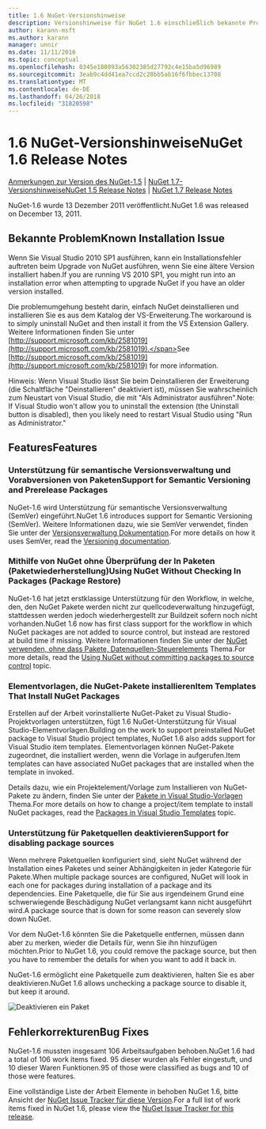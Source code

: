 ```yaml
---
title: 1.6 NuGet-Versionshinweise
description: Versionshinweise für NuGet 1.6 einschließlich bekannte Probleme, Fehlerbehebungen, Funktionen und Archivierung von dcrs Design.
author: karann-msft
ms.author: karann
manager: unnir
ms.date: 11/11/2016
ms.topic: conceptual
ms.openlocfilehash: 0345e180893a56302385d27792c4e15ba5d96989
ms.sourcegitcommit: 3eab9c4dd41ea7ccd2c28bb5ab16f6fbbec13708
ms.translationtype: MT
ms.contentlocale: de-DE
ms.lasthandoff: 04/26/2018
ms.locfileid: "31820598"
---
```

 # <a name="nuget-16-release-notes"></a><span data-ttu-id="121b9-103">1.6 NuGet-Versionshinweise</span><span class="sxs-lookup"><span data-stu-id="121b9-103">NuGet 1.6 Release Notes</span></span>

<span data-ttu-id="121b9-104">[Anmerkungen zur Version des NuGet-1.5](../release-notes/nuget-1.5.md) | [NuGet 1.7-Versionshinweise](../release-notes/nuget-1.7.md)</span><span class="sxs-lookup"><span data-stu-id="121b9-104">[NuGet 1.5 Release Notes](../release-notes/nuget-1.5.md) | [NuGet 1.7 Release Notes](../release-notes/nuget-1.7.md)</span></span>

<span data-ttu-id="121b9-105">NuGet-1.6 wurde 13 Dezember 2011 veröffentlicht.</span><span class="sxs-lookup"><span data-stu-id="121b9-105">NuGet 1.6 was released on December 13, 2011.</span></span>

## <a name="known-installation-issue"></a><span data-ttu-id="121b9-106">Bekannte Problem</span><span class="sxs-lookup"><span data-stu-id="121b9-106">Known Installation Issue</span></span>
<span data-ttu-id="121b9-107">Wenn Sie Visual Studio 2010 SP1 ausführen, kann ein Installationsfehler auftreten beim Upgrade von NuGet ausführen, wenn Sie eine ältere Version installiert haben.</span><span class="sxs-lookup"><span data-stu-id="121b9-107">If you are running VS 2010 SP1, you might run into an installation error when attempting to upgrade NuGet if you have an older version installed.</span></span>

<span data-ttu-id="121b9-108">Die problemumgehung besteht darin, einfach NuGet deinstallieren und installieren Sie es aus dem Katalog der VS-Erweiterung.</span><span class="sxs-lookup"><span data-stu-id="121b9-108">The workaround is to simply uninstall NuGet and then install it from the VS Extension Gallery.</span></span>  <span data-ttu-id="121b9-109">Weitere Informationen finden Sie unter [http://support.microsoft.com/kb/2581019](http://support.microsoft.com/kb/2581019).</span><span class="sxs-lookup"><span data-stu-id="121b9-109">See [http://support.microsoft.com/kb/2581019](http://support.microsoft.com/kb/2581019) for more information.</span></span>

<span data-ttu-id="121b9-110">Hinweis: Wenn Visual Studio lässt Sie beim Deinstallieren der Erweiterung (die Schaltfläche "Deinstallieren" deaktiviert ist), müssen Sie wahrscheinlich zum Neustart von Visual Studio, die mit "Als Administrator ausführen".</span><span class="sxs-lookup"><span data-stu-id="121b9-110">Note: If Visual Studio won't allow you to uninstall the extension (the Uninstall button is disabled), then you likely need to restart Visual Studio using "Run as Administrator."</span></span>

## <a name="features"></a><span data-ttu-id="121b9-111">Features</span><span class="sxs-lookup"><span data-stu-id="121b9-111">Features</span></span>

### <a name="support-for-semantic-versioning-and-prerelease-packages"></a><span data-ttu-id="121b9-112">Unterstützung für semantische Versionsverwaltung und Vorabversionen von Paketen</span><span class="sxs-lookup"><span data-stu-id="121b9-112">Support for Semantic Versioning and Prerelease Packages</span></span>
<span data-ttu-id="121b9-113">NuGet-1.6 wird Unterstützung für semantische Versionsverwaltung (SemVer) eingeführt.</span><span class="sxs-lookup"><span data-stu-id="121b9-113">NuGet 1.6 introduces support for Semantic Versioning (SemVer).</span></span> <span data-ttu-id="121b9-114">Weitere Informationen dazu, wie sie SemVer verwendet, finden Sie unter der [Versionsverwaltung Dokumentation](../create-packages/prerelease-packages.md).</span><span class="sxs-lookup"><span data-stu-id="121b9-114">For more details on how it uses SemVer, read the [Versioning documentation](../create-packages/prerelease-packages.md).</span></span>

### <a name="using-nuget-without-checking-in-packages-package-restore"></a><span data-ttu-id="121b9-115">Mithilfe von NuGet ohne Überprüfung der In Paketen (Paketwiederherstellung)</span><span class="sxs-lookup"><span data-stu-id="121b9-115">Using NuGet Without Checking In Packages (Package Restore)</span></span>
<span data-ttu-id="121b9-116">NuGet-1.6 hat jetzt erstklassige Unterstützung für den Workflow, in welche, den, den NuGet Pakete werden nicht zur quellcodeverwaltung hinzugefügt, stattdessen werden jedoch wiederhergestellt zur Buildzeit sofern noch nicht vorhanden.</span><span class="sxs-lookup"><span data-stu-id="121b9-116">NuGet 1.6 now has first class support for the workflow in which NuGet packages are not added to source control, but instead are restored at build time if missing.</span></span> <span data-ttu-id="121b9-117">Weitere Informationen finden Sie unter der [NuGet verwenden, ohne dass Pakete, Datenquellen-Steuerelements](../consume-packages/packages-and-source-control.md) Thema.</span><span class="sxs-lookup"><span data-stu-id="121b9-117">For more details, read the [Using NuGet without committing packages to source control](../consume-packages/packages-and-source-control.md) topic.</span></span>

### <a name="item-templates-that-install-nuget-packages"></a><span data-ttu-id="121b9-118">Elementvorlagen, die NuGet-Pakete installieren</span><span class="sxs-lookup"><span data-stu-id="121b9-118">Item Templates That Install NuGet Packages</span></span>
<span data-ttu-id="121b9-119">Erstellen auf der Arbeit vorinstallierte NuGet-Paket zu Visual Studio-Projektvorlagen unterstützen, fügt 1.6 NuGet-Unterstützung für Visual Studio-Elementvorlagen.</span><span class="sxs-lookup"><span data-stu-id="121b9-119">Building on the work to support preinstalled NuGet package to Visual Studio project templates, NuGet 1.6 also adds support for Visual Studio item templates.</span></span> <span data-ttu-id="121b9-120">Elementvorlagen können NuGet-Pakete zugeordnet, die installiert werden, wenn die Vorlage in aufgerufen.</span><span class="sxs-lookup"><span data-stu-id="121b9-120">Item templates can have associated NuGet packages that are installed when the template in invoked.</span></span>

<span data-ttu-id="121b9-121">Details dazu, wie ein Projektelement/Vorlage zum Installieren von NuGet-Pakete zu ändern, finden Sie unter der [Pakete in Visual Studio-Vorlagen](../visual-studio-extensibility/visual-studio-templates.md) Thema.</span><span class="sxs-lookup"><span data-stu-id="121b9-121">For more details on how to change a project/item template to install NuGet packages, read the [Packages in Visual Studio Templates](../visual-studio-extensibility/visual-studio-templates.md) topic.</span></span>

### <a name="support-for-disabling-package-sources"></a><span data-ttu-id="121b9-122">Unterstützung für Paketquellen deaktivieren</span><span class="sxs-lookup"><span data-stu-id="121b9-122">Support for disabling package sources</span></span>
<span data-ttu-id="121b9-123">Wenn mehrere Paketquellen konfiguriert sind, sieht NuGet während der Installation eines Paketes und seiner Abhängigkeiten in jeder Kategorie für Pakete.</span><span class="sxs-lookup"><span data-stu-id="121b9-123">When multiple package sources are configured, NuGet will look in each one for packages during installation of a package and its dependencies.</span></span> <span data-ttu-id="121b9-124">Eine Paketquelle, die für Sie aus irgendeinem Grund eine schwerwiegende Beschädigung NuGet verlangsamt kann nicht ausgeführt wird.</span><span class="sxs-lookup"><span data-stu-id="121b9-124">A package source that is down for some reason can severely slow down NuGet.</span></span>

<span data-ttu-id="121b9-125">Vor dem NuGet-1.6 könnten Sie die Paketquelle entfernen, müssen dann aber zu merken, wieder die Details für, wenn Sie ihn hinzufügen möchten.</span><span class="sxs-lookup"><span data-stu-id="121b9-125">Prior to NuGet 1.6, you could remove the package source, but then you have to remember the details for when you want to add it back in.</span></span>

<span data-ttu-id="121b9-126">NuGet-1.6 ermöglicht eine Paketquelle zum deaktivieren, halten Sie es aber deaktivieren.</span><span class="sxs-lookup"><span data-stu-id="121b9-126">NuGet 1.6 allows unchecking a package source to disable it, but keep it around.</span></span>

![Deaktivieren ein Paket](./media/package-source-with-disabled-source.png)

## <a name="bug-fixes"></a><span data-ttu-id="121b9-128">Fehlerkorrekturen</span><span class="sxs-lookup"><span data-stu-id="121b9-128">Bug Fixes</span></span>
<span data-ttu-id="121b9-129">NuGet-1.6 mussten insgesamt 106 Arbeitsaufgaben behoben.</span><span class="sxs-lookup"><span data-stu-id="121b9-129">NuGet 1.6 had a total of 106 work items fixed.</span></span> <span data-ttu-id="121b9-130">95 dieser wurden als Fehler eingestuft, und 10 dieser Waren Funktionen.</span><span class="sxs-lookup"><span data-stu-id="121b9-130">95 of those were classified as bugs and 10 of those were features.</span></span>

<span data-ttu-id="121b9-131">Eine vollständige Liste der Arbeit Elemente in behoben NuGet 1.6, bitte Ansicht der [NuGet Issue Tracker für diese Version](http://nuget.codeplex.com/workitem/list/advanced?keyword=&status=Closed&type=All&priority=All&release=NuGet%201.6&assignedTo=All&component=All&sortField=Votes&sortDirection=Descending&page=0).</span><span class="sxs-lookup"><span data-stu-id="121b9-131">For a full list of work items fixed in NuGet 1.6, please view the [NuGet Issue Tracker for this release](http://nuget.codeplex.com/workitem/list/advanced?keyword=&status=Closed&type=All&priority=All&release=NuGet%201.6&assignedTo=All&component=All&sortField=Votes&sortDirection=Descending&page=0).</span></span>
